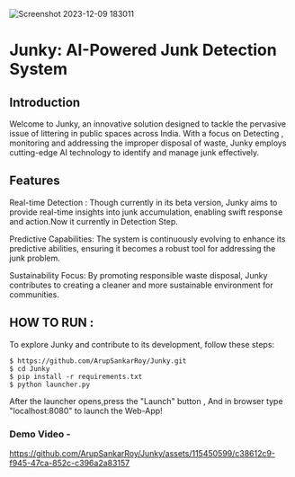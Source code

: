 
![Screenshot 2023-12-09 183011](https://github.com/ArupSankarRoy/Junky/assets/115450599/405ca633-0c11-4861-8fa8-d2f1e6ad4b23)

# Junky: AI-Powered Junk Detection System

## Introduction
Welcome to Junky, an innovative solution designed to tackle the pervasive issue of littering in public spaces across India. With a focus on Detecting , monitoring and addressing the improper disposal of waste, Junky employs cutting-edge AI technology to identify and manage junk effectively.

## Features
Real-time Detection : Though currently in its beta version, Junky aims to provide real-time insights into junk accumulation, enabling swift response and action.Now it currently in Detection Step.

Predictive Capabilities: The system is continuously evolving to enhance its predictive abilities, ensuring it becomes a robust tool for addressing the junk problem.

Sustainability Focus: By promoting responsible waste disposal, Junky contributes to creating a cleaner and more sustainable environment for communities.

## HOW TO RUN :
To explore Junky and contribute to its development, follow these steps:

```
$ https://github.com/ArupSankarRoy/Junky.git
$ cd Junky
$ pip install -r requirements.txt
$ python launcher.py

```
After the launcher opens,press the "Launch" button , And in browser type "localhost:8080" to launch the Web-App!
### Demo Video -
https://github.com/ArupSankarRoy/Junky/assets/115450599/c38612c9-f945-47ca-852c-c396a2a83157
